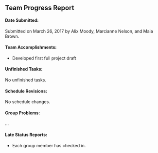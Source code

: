 ## **Team Progress Report**

#### **Date Submitted:**

Submitted on March 26, 2017 by Alix Moody, Marcianne Nelson, and Maia Brown. 

#### **Team Accomplishments:**

* Developed first full project draft

#### **Unfinished Tasks:**

No unfinished tasks. 

#### **Schedule Revisions:**

No schedule changes.  

#### **Group Problems:**

...

#### **Late Status Reports:**

* Each group member has checked in. 
